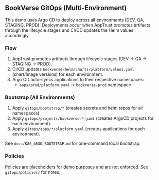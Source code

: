 ## BookVerse GitOps (Multi-Environment)

This demo uses Argo CD to deploy across all environments (DEV, QA, STAGING, PROD). Deployments occur when AppTrust promotes artifacts through the lifecycle stages and CI/CD updates the Helm values accordingly.

### Flow
1. AppTrust promotes artifacts through lifecycle stages (DEV → QA → STAGING → PROD).
2. CI/CD updates `bookverse-helm/charts/platform/values.yaml` (chart/image versions) for each environment.
3. Argo CD auto-syncs applications to their respective namespaces:
   - `apps/prod/platform.yaml` → `bookverse-prod` namespace

### Bootstrap (All Environments)
1. Apply `gitops/bootstrap/*` (creates secrets and helm repos for all namespaces).
2. Apply `gitops/projects/bookverse-*.yaml` (creates ArgoCD projects for each environment).
3. Apply `gitops/apps/*/platform.yaml` (creates applications for each environment).

See `docs/K8S_ARGO_BOOTSTRAP.md` for one-command local bootstrap.

### Policies
Policies are placeholders for demo purposes and are not enforced. See `gitops/policies/` for notes.


